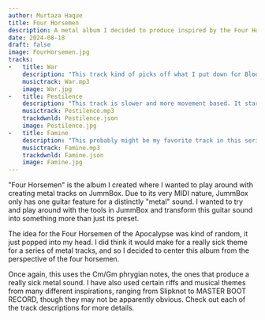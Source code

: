 ```yaml
---
author: Murtaza Haque
title: Four Horsemen
description: A metal album I decided to produce inspired by the Four Horsemen of the Apocalypse.
date: 2024-08-18
draft: false
image: FourHorsemen.jpg
tracks:
-   title: War
    description: "This track kind of picks off what I put down for Bloodlust, another track I've made that you can check out on this site. I wanted to go full-blown metal for this, but the distortion probably got the best of the track. It took over 7 iterations to get it to a point where it sounded alright, but considering how the newer tracks like Famine turned out, I might revisit it once more to boost the volume and rid the distortion. I happened to have also used a small Cm phyrgian riff from the start of \"Pyschosocial\" by Slipknot. This is also where I began to play around with panning effects, and the outcome was great!" 
    musictrack: War.mp3
    image: War.jpg
-   title: Pestilence
    description: "This track is slower and more movement based. It starts of slow, representing the spread and behavior of disease. Then it slowly slides into a metal structure and a solid groove towards the middle. Not one of the most exciting tracks per say, but I still think it turned out quite nice. I happened to use some progressive or \"djent\" sounding parts of the track from a song callled \"Through Purgatory\" by a very niche band called \"City of Dis.\" I also must add, the ending certainly turned out very nice, and I might do something like that again!"
    musictrack: Pestilence.mp3
    trackdwnld: Pestilence.json
    image: Pestilence.jpg
-   title: Famine
    description: "This probably might be my favorite track in this series. This was where I utilized the pan effects and layering of different instruments to create a louder, richer guitar sound without any of the distortion that comes with the lower octaves. Then, I simply took advantage of the pan effects to create really cool effects and fun musical melodies within the track, especially the section where the \"peak\" of the piece is achieved (measure 29 to be exact). The breakdown also has a fun little section before entering into shred. Overall, the piece is just a whole lot of fun and I really enjoyed trying to perfect this style. I got one of the sections from a track by MASTER BOOT RECORD called \"DBLSPACE.EXE.\" I just shifted that section in a different key signature and made it match the tempo of the track, which is a bit faster."
    musictrack: Famine.mp3
    trackdwnld: Famine.json
    image: Famine.jpg
---
```


"Four Horsemen" is the album I created where I wanted to play around with creating metal tracks on JummBox. Due to its very MIDI nature, JummBox only has one guitar feature for a distinctly "metal" sound. I wanted to try and play around with the tools in JummBox and transform this guitar sound into something more than just its preset. 

The idea for the Four Horsemen of the Apocalypse was kind of random, it just popped into my head. I did think it would make for a really sick theme for a series of metal tracks, and so I decided to center this album from the perspective of the four horsemen. 

Once again, this uses the Cm/Gm phrygian notes, the ones that produce a really sick metal sound. I have also used certain riffs and musical themes from many different inspirations, ranging from Slipknot to MASTER BOOT RECORD, though they may not be apparently obvious. Check out each of the track descriptions for more details.